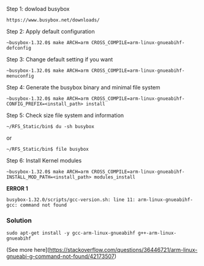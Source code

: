 Step 1: dowload busybox
```text
https://www.busybox.net/downloads/
```
Step 2: Apply default configuration
```shell
~busybox-1.32.0$ make ARCH=arm CROSS_COMPILE=arm-linux-gnueabihf- defconfig
```
Step 3: Change default setting if you want
```shell
~busybox-1.32.0$ make ARCH=arm CROSS_COMPILE=arm-linux-gnueabihf- menuconfig
```

Step 4: Generate the busybox binary and minimal file system
```shell
~busybox-1.32.0$ make ARCH=arm CROSS_COMPILE=arm-linux-gnueabihf- CONFIG_PREFIX=<install_path> install
```

Step 5: Check size file system and information
```shell
~/RFS_Static/bin$ du -sh busybox
```
or 
```shell
~/RFS_Static/bin$ file busybox
```

Step 6: Install Kernel modules
```shell
~busybox-1.32.0$ make ARCH=arm CROSS_COMPILE=arm-linux-gnueabihf- INSTALL_MOD_PATH=<install_path> modules_install
```

**ERROR 1**
```text
busybox-1.32.0/scripts/gcc-version.sh: line 11: arm-linux-gnueabihf-gcc: command not found
```
### Solution
```shell
sudo apt-get install -y gcc-arm-linux-gnueabihf g++-arm-linux-gnueabihf
```
(See more here](https://stackoverflow.com/questions/36446721/arm-linux-gnueabi-g-command-not-found/42173507)



